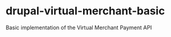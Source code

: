 drupal-virtual-merchant-basic
=============================

Basic implementation of the Virtual Merchant Payment API
